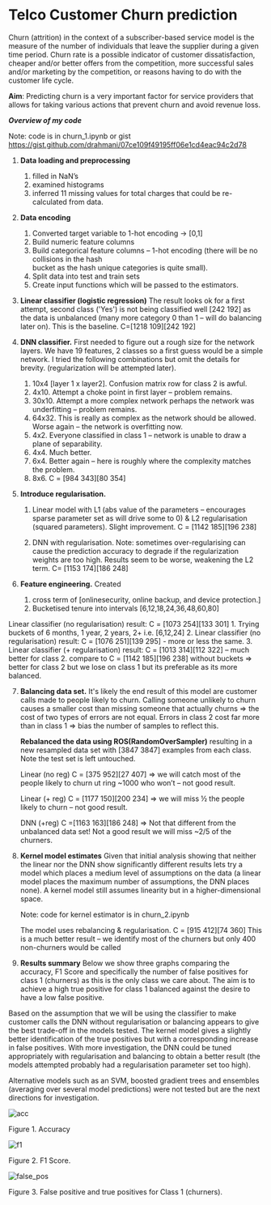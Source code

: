 # Telco Customer Churn prediction
Churn (attrition) in the context of a subscriber-based service model is the measure of the
number of individuals that leave the supplier during a given time period. Churn rate is a
possible indicator of customer dissatisfaction, cheaper and/or better offers from the
competition, more successful sales and/or marketing by the competition, or reasons having
to do with the customer life cycle.

**Aim**: Predicting churn is a very important factor for service providers that allows for taking
various actions that prevent churn and avoid revenue loss.


_**Overview of my code**_

Note: code is in churn_1.ipynb or gist https://gist.github.com/drahmani/07ce109f49195ff06e1cd4eac94c2d78

1. **Data loading and preprocessing**

  	1. filled in NaN’s
  	2. examined histograms
  	3. inferred 11 missing values for total charges that could be re-calculated from data.

2. **Data encoding**

	1. Converted target variable to 1-hot encoding → [0,1]
	2. Build numeric feature columns
	3. Build categorical feature columns – 1-hot encoding (there will be no collisions in the hash 		 
            bucket as the hash unique categories is quite small).
	4. Split data into test and train sets
	5. Create input functions which will be passed to the estimators.

3. **Linear classifier (logistic regression)**
	The result looks ok for a first attempt, second class ('Yes') is not being classified well [242 192] as the data is unbalanced (many more category 0 than 1 – will do balancing later on). This is the baseline. C=[1218 109][242 192]

4. **DNN classifier.**
	First needed to figure out a rough size for the network layers. We have 19 features, 2 classes so a first guess would be a simple network. I tried the following combinations but omit the details for brevity. (regularization will be attempted later).
 	1. 10x4 [layer 1 x layer2]. Confusion matrix row for class 2 is awful.
 	2. 4x10. Attempt a choke point in first layer – problem remains.
 	3. 30x10. Attempt a more complex network perhaps the network was underfitting – problem remains.
 	4. 64x32. This is really as complex as the network should be allowed. Worse again – 			the network is overfitting now.
 	5. 4x2. Everyone classified in class 1 – network is unable to draw a plane of 				separability.
 	6. 4x4. Much better.
 	7. 6x4. Better again – here is roughly where the complexity matches the problem.
 	8. 8x6. C = [984 343][80 354]

5. **Introduce regularisation.**
	1. Linear model with L1 (abs value of the parameters – encourages sparse parameter set as will drive some to 0) & L2 regularisation (squared parameters). Slight improvement. C = [1142 185][196 238]

	2. DNN with regularisation. Note: sometimes over-regularising can cause the prediction accuracy to degrade if the regularization weights are too high. Results seem to be worse, weakening the L2 term. C= [1153 174][186 248]

6. **Feature engineering.** Created
	1) cross term of [onlinesecurity, online backup, and device protection.]
	2) Bucketised tenure into intervals [6,12,18,24,36,48,60,80]

Linear classifier (no regularisation) result: C = [1073 254][133 301]
        1. Trying buckets of 6 months, 1 year, 2 years, 2+ i.e. [6,12,24]
	2. Linear classifier (no regularisation) result: C = [1076 251][139 295]  - more or less the same.
	3. Linear classifier (+ regularisation) result: C = [1013 314][112 322] – much better for class 2. compare to C = [1142 185][196 238] without buckets => better for class 2 but we lose on class 1 but its preferable as its more balanced.

 
7. **Balancing data set.**
	It's likely the end result of this model are customer calls made to people likely to churn. Calling someone unlikely to churn causes a smaller cost than missing someone that actually churns => the cost of two types of errors are not equal. Errors in class 2 cost far more than in class 1 => bias the number of samples to reflect this.
 	
	**Rebalanced the data using ROS(RandomOverSampler)** resulting in a new resampled data set with [3847 3847] examples from each class. Note the test set is left untouched.

	Linear (no reg) C = [375 952][27 407] => we will catch most of the people likely to churn ut 	ring ~1000 who won’t – not good result.

	Linear (+ reg) C = [1177 150][200 234] => we will miss ½  the people likely to churn – not 	good result.

	DNN (+reg) C =[1163 163][186 248] => Not that different from the unbalanced data set! 	Not a good result we will miss ~2/5 of the churners.

8. **Kernel model estimates**
	Given that initial analysis showing that neither the linear nor the DNN show significantly different results lets try a model which places a medium level of assumptions on the data (a linear model places the maximum number of assumptions, the DNN places none).  A kernel model still assumes linearity but in a higher-dimensional space.

	Note: code for kernel estimator is in churn_2.ipynb

	The model uses rebalancing & regularisation.
	C = [915 412][74 360]
	This is a much better result – we identify most of the churners but only 400 non-churners would be called
	
9. **Results summary**
	Below we show three graphs comparing the accuracy, F1 Score and specifically the number of false positives for class 1 (churners) as this is the only class we care about. The aim is to achieve a high true positive for class 1 balanced against the desire to have a low false positive.

Based on the assumption that we will be using the classifier to make customer calls the DNN without regularisation or balancing appears to give the best trade-off in the models tested. The kernel model gives a slightly better identification of the true positives but with a corresponding increase in false positives. With more investigation, the DNN could be tuned appropriately with regularisation and balancing to obtain a better result (the models attempted probably had a regularisation parameter set too high).

Alternative models such as an SVM, boosted gradient trees and ensembles (averaging over several model predictions) were not tested but are the next directions for investigation.

![acc](https://user-images.githubusercontent.com/38282927/62459476-5d8ca380-b777-11e9-9af7-978b6563c537.png)

   Figure 1. Accuracy



![f1](https://user-images.githubusercontent.com/38282927/62459477-5d8ca380-b777-11e9-92ab-5b8579d75ece.png)
    
   Figure 2. F1 Score.


![false_pos](https://user-images.githubusercontent.com/38282927/62459478-5d8ca380-b777-11e9-9570-44e0608d2fb8.png)

   Figure 3. False positive and true positives for Class 1 (churners).


